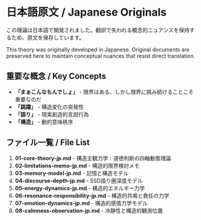 # 日本語原文 / Japanese Originals

この理論は日本語で開発されました。翻訳で失われる概念的ニュアンスを保持するため、原文を保存しています。

This theory was originally developed in Japanese. Original documents are preserved here to maintain conceptual nuances that resist direct translation.

## 重要な概念 / Key Concepts

- **「まぁこんなもんでしょ」** - 限界はある、しかし限界に挑み続けることこそ重要なのだ
- **「跳躍」** - 構造変化の突発性
- **「語り」** - 現実創造的言説行為  
- **「構造」** - 動的意味秩序

## ファイル一覧 / File List

1. **01-core-theory-jp.md** - 構造主観力学：道徳判断の四軸動態理論
2. **02-limitations-memo-jp.md** - 構造的限界検討メモ
3. **03-memory-model-jp.md** - 記憶と構造モデル
4. **04-discourse-depth-jp.md** - SSD語り圏深度モデル
5. **05-energy-dynamics-jp.md** - 構造的エネルギー力学
6. **06-resonance-responsibility-jp.md** - 構造的共鳴と責任の力学
7. **07-emotion-dynamics-jp.md** - 構造的感情力学モデル
8. **08-calmness-observation-jp.md** - 冷静性と構造的観測位置
